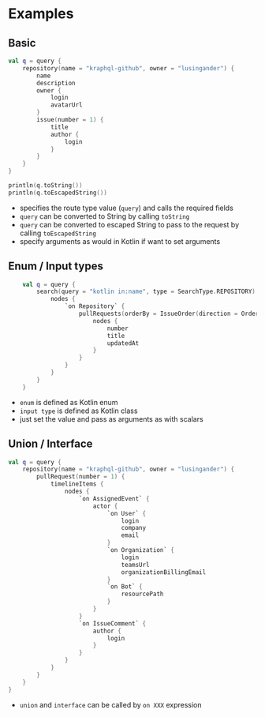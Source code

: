 Examples
====

## Basic

```kotlin
val q = query {
    repository(name = "kraphql-github", owner = "lusingander") {
        name
        description
        owner {
            login
            avatarUrl
        }
        issue(number = 1) {
            title
            author {
                login
            }
        }
    }
}

println(q.toString())
println(q.toEscapedString())
```

- specifies the route type value (`query`) and calls the required fields
- `query` can be converted to String by calling `toString`
- `query` can be converted to escaped String to pass to the request by calling `toEscapedString`
- specify arguments as would in Kotlin if want to set arguments

## Enum / Input types

```kotlin
    val q = query {
        search(query = "kotlin in:name", type = SearchType.REPOSITORY) {
            nodes {
                `on Repository` {
                    pullRequests(orderBy = IssueOrder(direction = OrderDirection.DESC, field = IssueOrderField.CREATED_AT)) {
                        nodes {
                            number
                            title
                            updatedAt
                        }
                    }
                }
            }
        }
    }
```

- `enum` is defined as Kotlin enum
- `input type` is defined as Kotlin class
- just set the value and pass as arguments as with scalars

## Union / Interface

```kotlin
val q = query {
    repository(name = "kraphql-github", owner = "lusingander") {
        pullRequest(number = 1) {
            timelineItems {
                nodes {
                    `on AssignedEvent` {
                        actor {
                            `on User` {
                                login
                                company
                                email
                            }
                            `on Organization` {
                                login
                                teamsUrl
                                organizationBillingEmail
                            }
                            `on Bot` {
                                resourcePath
                            }
                        }
                    }
                    `on IssueComment` { 
                        author { 
                            login
                        }
                    }
                }
            }
        }
    }
}
```

- `union` and `interface` can be called by `on XXX` expression
